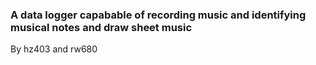 ### A data logger capabable of recording music and identifying musical notes and draw sheet music
By hz403 and rw680
